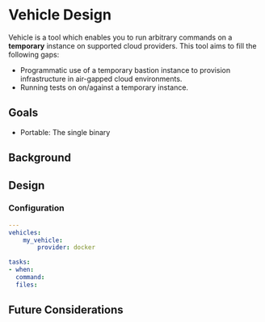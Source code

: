 # Vehicle Design

Vehicle is a tool which enables you to run arbitrary commands on a **temporary** instance on supported cloud providers. This tool aims to fill the following gaps:
 - Programmatic use of a temporary bastion instance to provision infrastructure in air-gapped cloud environments.
 - Running tests on on/against a temporary instance.

## Goals

- Portable: The single binary 

## Background

## Design

### Configuration

```yaml
---
vehicles:
    my_vehicle:
        provider: docker

tasks:
- when: 
  command: 
  files: 
```

## Future Considerations
